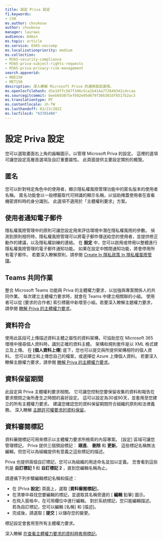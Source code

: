 ```yaml
---
title: 設定 Priva 設定
f1.keywords:
- CSH
ms.author: chvukosw
author: chvukosw
manager: laurawi
audience: Admin
ms.topic: article
ms.service: O365-seccomp
ms.localizationpriority: medium
ms.collection:
- M365-security-compliance
- M365-priva-subject-rights-requests
- M365-priva-privacy-risk-management
search.appverid:
- MOE150
- MET150
description: 深入瞭解 Microsoft Priva 的通用設定選項。
ms.openlocfilehash: d1e19ffc587f346c5ca1b414a772649342cdccaa
ms.sourcegitcommit: beeb693075ef692e95d679f366301df8517b2ac3
ms.translationtype: MT
ms.contentlocale: zh-TW
ms.lasthandoff: 03/23/2022
ms.locfileid: "63765486"
---
```

# <a name="configure-priva-settings"></a>設定 Priva 設定

您可以選取畫面右上角的齒輪圖示，以管理 Microsoft Priva 的設定。 這裡的選項可讓您設定高層首選項及自訂重要屬性。 此頁面提供主要設定類別的概覽。

## <a name="anonymization"></a>匿名

您可以針對特定角色中的使用者，顯示隱私權風險管理功能中的匿名版本的使用者名稱。 匿名功能會以一般標籤取代可辨識的顯示名稱，以協助掩蓋使用者在查看機密資料時的身分識別。 此選項不適用於「主體權利要求」方案。

## <a name="user-notification-emails"></a>使用者通知電子郵件  

隱私權風險管理中的原則可讓您設定用來評估環境中潛在隱私權風險的參數。 偵測到原則相符時，隱私權風險管理可以將電子郵件傳送給您的使用者，並提供修正動作的建議，以及隱私權訓練的連結。 在 **設定** 中，您可以啟用或停用以整體進行隱私權風險管理的電子郵件通知功能。 如果在設定中關閉通知功能，將會停用所有電子郵件。 若要深入瞭解原則，請參閱 [Create In 隱私政策 In 隱私權風險管理](risk-management-policies.md)。

## <a name="teams-collaboration"></a>Teams 共同作業  

整合 Microsoft Teams 功能與 Priva 的主體權力要求，以加強與專案關係人的共同作業。 每次建立主體權力要求時，就會在 Teams 中建立相關聯的小組。 使用者可以從 [要求的合作者] 索引標籤中新增至小組。若要深入瞭解主題權力要求，請參閱 [瞭解 Priva 的主體權力要求](subject-rights-requests.md)。

## <a name="data-matching"></a>資料符合  

使用此區段可上傳描述資料主體之屬性的資料架構，可協助您在 Microsoft 365 環境中搜尋個人資料時，識別正確的資料主體。 架構和規則套件是以 XML 格式建立及上傳。 在 **[個人資料上傳**] 底下，您也可以提交與所提供架構相符的個人資料。 您可以建立和上傳您自己的檔案，或選擇從 Azure 上傳個人資料。 若要深入瞭解主題權力要求，請參閱 [瞭解 Priva 的主體權力要求](subject-rights-requests.md)。

## <a name="data-retention-periods"></a>資料保留期間

此設定與 Priva 主體權利要求相關。 它可讓您控制您要保留收集的資料和報告在要求關閉之後所產生之時間的喜好設定。 這可以設定為30或90天，並套用至您建立的所有主體權力要求。 建議您確認您的資料保留期間符合組織的原則和法律義務。 深入瞭解 [主題許可權要求的資料保留](subject-rights-requests-reports.md#retention-periods-for-reports-and-data)。

## <a name="data-review-tags"></a>資料審閱標記

資料審閱標記可用來標示以主體權力要求所檢索的內容專案。 [設定] 區域可讓您管理標記。 Priva 提供三個預設標記： **跟進**、 **刪除** 和 **更新**。 這些標記名稱無法編輯，但您可以為組織提供有意義之這些標記的描述。

Priva 也提供兩個自訂標記，您可以為組織的用途命名並加以定義。 您會看到這些列是 **自訂標記 1** 和 **自訂標記 2** ，直到您編輯名稱為止。

請遵循下列步驟編輯標記名稱和描述：

- 在 [Priva **設定**] 頁面上，選取 [**資料審閱標記**]。
- 在清單中尋找您要編輯的標記，並選取其名稱旁邊的 [ **編輯** 鉛筆] 圖示。
- 在飛入窗格中，在可用欄位中進行編輯。 對於系統標記，您只能編輯描述。 若為自訂標記，您可以編輯 [名稱] 和 [描述]。
- 完成後，請選取 [ **提交** ] 以儲存您的變更。

標記設定會套用至所有主體權力要求。

深入瞭解 [在查看主體權力要求的資料時套用標記](subject-rights-requests-data-review.md#apply-tags)。